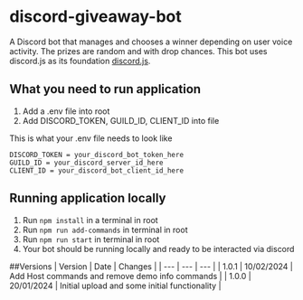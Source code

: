 # discord-giveaway-bot

A Discord bot that manages and chooses a winner depending on user voice activity. The prizes are random and with drop chances.
This bot uses discord.js as its foundation [discord.js](https://discord.js.org/).

## What you need to run application

1. Add a .env file into root
1. Add DISCORD_TOKEN, GUILD_ID, CLIENT_ID into file

This is what your .env file needs to look like

```
DISCORD_TOKEN = your_discord_bot_token_here
GUILD_ID = your_discord_server_id_here
CLIENT_ID = your_discord_bot_client_id_here
```

## Running application locally

1. Run `npm install` in a terminal in root
1. Run `npm run add-commands` in terminal in root
1. Run `npm run start` in terminal in root
1. Your bot should be running locally and ready to be interacted via discord

##Versions
| Version | Date | Changes |
| --- | --- | --- |
| 1.0.1 | 10/02/2024 | Add Host commands and remove demo info commands |
| 1.0.0 | 20/01/2024 | Initial upload and some initial functionality |
